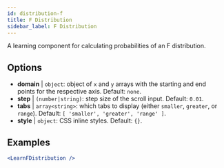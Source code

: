 ```yaml
---
id: distribution-f
title: F Distribution
sidebar_label: F Distribution
---
```


A learning component for calculating probabilities of an F distribution.

## Options

* __domain__ | `object`: object of `x` and `y` arrays with the starting and end points for the respective axis. Default: `none`.
* __step__ | `(number|string)`: step size of the scroll input. Default: `0.01`.
* __tabs__ | `array<string>`: which tabs to display (either `smaller`, `greater`, or `range`). Default: `[
  'smaller',
  'greater',
  'range'
]`.
* __style__ | `object`: CSS inline styles. Default: `{}`.


## Examples

```jsx live
<LearnFDistribution />
```

